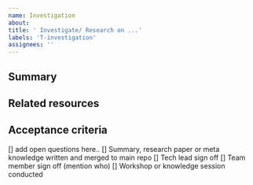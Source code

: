 ```yaml
---
name: Investigation
about: 
title: ' Investigate/ Research on ...'
labels: 'T-investigation'
assignees: ''
---
```


## Summary
<!-- A clear and concise description of what should be investigated or researched is about. -->

## Related resources
<!-- List of additional resource that might be usefull when doing research or investigation -->

## Acceptance criteria
<!-- Acceptance criteria in terms of investigation or research usually (but not only) should consist of:
- list of open questions that need to be answered 
- some summary, research paper or meta knowledge as an outcome of research or investigation
- at least two people sign off. One of them is the Tech lead second should be decided with team
- workshop or knowledge sharing session should be conducted to share outcomes
-->
[] add open questions here..
[] Summary, research paper or meta knowledge written and merged to main repo
[] Tech lead sign off
[] Team member sign off (mention who)
[] Workshop or knowledge session conducted